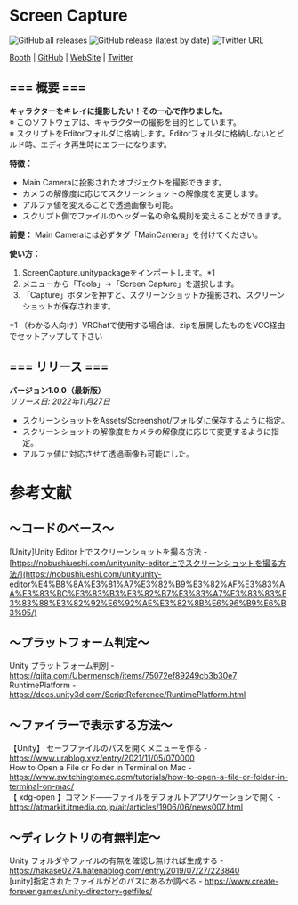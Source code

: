 # Screen Capture
![GitHub all releases](https://img.shields.io/github/downloads/waya0125/ScreenCapture/total?style=flat-square) ![GitHub release (latest by date)](https://img.shields.io/github/v/release/waya0125/ScreenCapture?style=flat-square) ![Twitter URL](https://img.shields.io/twitter/url?style=social&url=https%3A%2F%2Fgithub.com%2Fwaya0125%2FScreenCapture)

[Booth](https://lesspeer-waya.booth.pm/items/4349439) | [GitHub](https://github.com/waya0125/ScreenCapture) | [WebSite](https://waya0125.com/) | [Twitter](https://twitter.com/wayamoti2015)


## **=== 概要 ===**
**キャラクターをキレイに撮影したい！その一心で作りました。**  
※ このソフトウェアは、キャラクターの撮影を目的としています。  
※ スクリプトをEditorフォルダに格納します。Editorフォルダに格納しないとビルド時、エディタ再生時にエラーになります。  

**特徴：**
- Main Cameraに投影されたオブジェクトを撮影できます。
- カメラの解像度に応じてスクリーンショットの解像度を変更します。
- アルファ値を変えることで透過画像も可能。
- スクリプト側でファイルのヘッダー名の命名規則を変えることができます。

**前提：** Main Cameraには必ずタグ「MainCamera」を付けてください。

**使い方：**
1. ScreenCapture.unitypackageをインポートします。*1
2. メニューから「Tools」→「Screen Capture」を選択します。
3. 「Capture」ボタンを押すと、スクリーンショットが撮影され、スクリーンショットが保存されます。

*1 （わかる人向け）VRChatで使用する場合は、zipを展開したものをVCC経由でセットアップして下さい


## **=== リリース ===**
**バージョン1.0.0（最新版）**  
*リリース日: 2022年11月27日*

- スクリーンショットをAssets/Screenshot/フォルダに保存するように指定。
- スクリーンショットの解像度をカメラの解像度に応じて変更するように指定。
- アルファ値に対応させて透過画像も可能にした。

# 参考文献
## ～コードのベース～
[Unity]Unity Editor上でスクリーンショットを撮る方法 - [https://nobushiueshi.com/unityunity-editor上でスクリーンショットを撮る方法/](https://nobushiueshi.com/unityunity-editor%E4%B8%8A%E3%81%A7%E3%82%B9%E3%82%AF%E3%83%AA%E3%83%BC%E3%83%B3%E3%82%B7%E3%83%A7%E3%83%83%E3%83%88%E3%82%92%E6%92%AE%E3%82%8B%E6%96%B9%E6%B3%95/)  

## ～プラットフォーム判定～
Unity プラットフォーム判別 - https://qiita.com/Ubermensch/items/75072ef89249cb3b30e7  
RuntimePlatform - https://docs.unity3d.com/ScriptReference/RuntimePlatform.html  

## ～ファイラーで表示する方法～
【Unity】 セーブファイルのパスを開くメニューを作る - https://www.urablog.xyz/entry/2021/11/05/070000  
How to Open a File or Folder in Terminal on Mac - https://www.switchingtomac.com/tutorials/how-to-open-a-file-or-folder-in-terminal-on-mac/  
【 xdg-open 】コマンド――ファイルをデフォルトアプリケーションで開く - https://atmarkit.itmedia.co.jp/ait/articles/1906/06/news007.html  

## ～ディレクトリの有無判定～
Unity フォルダやファイルの有無を確認し無ければ生成する - https://hakase0274.hatenablog.com/entry/2019/07/27/223840  
[unity]指定されたファイルがどのパスにあるか調べる - https://www.create-forever.games/unity-directory-getfiles/  